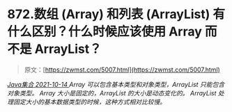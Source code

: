 <!--yml
category: 未分类
date: 0001-01-01 00:00:00
-->

# 872.数组 (Array) 和列表 (ArrayList) 有什么区别？什么时候应该使用 Array 而不是 ArrayList？

> 原文：[https://zwmst.com/5007.html](https://zwmst.com/5007.html)

   [ *Java集合* ](https://zwmst.com/java%e9%9b%86%e5%90%88)*[ <time datetime="2021-10-14T23:31:56+08:00"> 2021-10-14 </time> ](https://zwmst.com/5007.html)  Array 可以包含基本类型和对象类型，ArrayList 只能包含对象类型。
Array 大小是固定的，ArrayList 的大小是动态变化的。
ArrayList 处理固定大小的基本数据类型的时候，这种方式相对比较慢。*